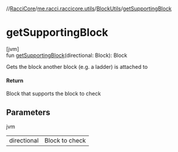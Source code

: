 //[RacciCore](../../../index.md)/[me.racci.raccicore.utils](../index.md)/[BlockUtils](index.md)/[getSupportingBlock](get-supporting-block.md)

# getSupportingBlock

[jvm]\
fun [getSupportingBlock](get-supporting-block.md)(directional: Block): Block

Gets the block another block (e.g. a ladder) is attached to

#### Return

Block that supports the block to check

## Parameters

jvm

| | |
|---|---|
| directional | Block to check |
